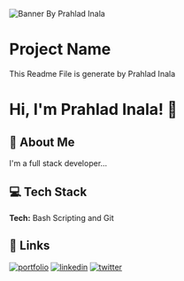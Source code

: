 ![Banner By Prahlad Inala](https://prahladinala.in/img/others/gitcommiter.png)

# Project Name

This Readme File is generate by Prahlad Inala

# Hi, I'm Prahlad Inala! 👋

## 🚀 About Me

I'm a full stack developer...

## 💻 Tech Stack

**Tech:** Bash Scripting and Git

## 🔗 Links

[![portfolio](https://img.shields.io/badge/my_portfolio-000?style=for-the-badge&logo=ko-fi&logoColor=white)](https://prahladinala.in/)
[![linkedin](https://img.shields.io/badge/linkedin-0A66C2?style=for-the-badge&logo=linkedin&logoColor=white)](https://www.linkedin.com/in/prahladinala/)
[![twitter](https://img.shields.io/badge/twitter-1DA1F2?style=for-the-badge&logo=twitter&logoColor=white)](https://twitter.com/prahladinala)
